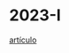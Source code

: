 # 2023-I
<html><body><a href="https://revista.polizona.com/2023/01/14/hello-world/">artículo</a></body></html>
